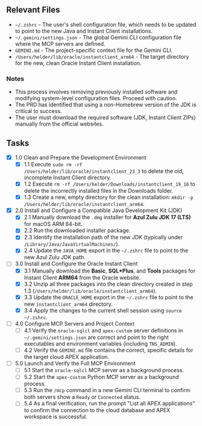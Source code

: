 ## Relevant Files

- `~/.zshrc` - The user's shell configuration file, which needs to be updated to point to the new Java and Instant Client installations.
- `~/.gemini/settings.json` - The global Gemini CLI configuration file where the MCP servers are defined.
- `GEMINI.md` - The project-specific context file for the Gemini CLI.
- `/Users/helder/lib/oracle/instantclient_arm64` - The target directory for the new, clean Oracle Instant Client installation.

### Notes

- This process involves removing previously installed software and modifying system-level configuration files. Proceed with caution.
- The PRD has identified that using a non-Homebrew version of the JDK is critical to success.
- The user must download the required software (JDK, Instant Client ZIPs) manually from the official websites.

## Tasks

- [x] 1.0 Clean and Prepare the Development Environment
  - [x] 1.1 Execute `sudo rm -rf /Users/helder/lib/oracle/instantclient_23_3` to delete the old, incomplete Instant Client directory.
  - [x] 1.2 Execute `rm -rf /Users/helder/Downloads/instantclient_19_16` to delete the incorrectly installed files in the Downloads folder.
  - [x] 1.3 Create a new, empty directory for the clean installation: `mkdir -p /Users/helder/lib/oracle/instantclient_arm64`.

- [x] 2.0 Install and Configure a Compatible Java Development Kit (JDK)
  - [x] 2.1 Manually download the `.dmg` installer for **Azul Zulu JDK 17 (LTS)** for macOS ARM 64-bit.
  - [x] 2.2 Run the downloaded installer package.
  - [x] 2.3 Identify the installation path of the new JDK (typically under `/Library/Java/JavaVirtualMachines/`).
  - [x] 2.4 Update the `JAVA_HOME` export in the `~/.zshrc` file to point to the new Azul Zulu JDK path.

- [ ] 3.0 Install and Configure the Oracle Instant Client
  - [x] 3.1 Manually download the **Basic**, **SQL*Plus**, and **Tools** packages for Instant Client **ARM64** from the Oracle website.
  - [x] 3.2 Unzip all three packages into the clean directory created in step 1.3 (`/Users/helder/lib/oracle/instantclient_arm64`).
  - [x] 3.3 Update the `ORACLE_HOME` export in the `~/.zshrc` file to point to the new `instantclient_arm64` directory.
  - [x] 3.4 Apply the changes to the current shell session using `source ~/.zshrc`.

- [ ] 4.0 Configure MCP Servers and Project Context
  - [ ] 4.1 Verify the `oracle-sqlcl` and `apex-custom` server definitions in `~/.gemini/settings.json` are correct and point to the right executables and environment variables (including `TNS_ADMIN`).
  - [ ] 4.2 Verify the `GEMINI.md` file contains the correct, specific details for the target cloud APEX application.

- [ ] 5.0 Launch and Verify the Full MCP Environment
  - [ ] 5.1 Start the `oracle-sqlcl` MCP server as a background process.
  - [ ] 5.2 Start the `apex-custom` Python MCP server as a background process.
  - [ ] 5.3 Run the `/mcp` command in a new Gemini CLI terminal to confirm both servers show a `Ready` or `Connected` status.
  - [ ] 5.4 As a final verification, run the prompt "List all APEX applications" to confirm the connection to the cloud database and APEX workspace is successful.